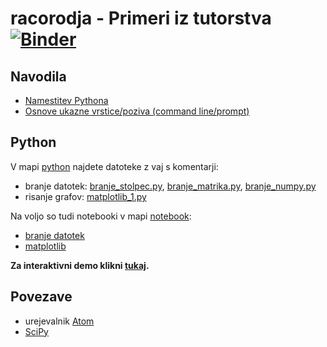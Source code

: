 # racorodja - Primeri iz tutorstva [![Binder](http://mybinder.org/badge.svg)](http://mybinder.org/repo/ntadej/racorodja)

## Navodila
 * [Namestitev Pythona](navodila/python_namestitev.md)
 * [Osnove ukazne vrstice/poziva \(command line/prompt\)](navodila/command_line.md)

## Python
V mapi [python](python) najdete datoteke z vaj s komentarji:
 * branje datotek: [branje_stolpec.py](python/branje_stolpec.py), [branje_matrika.py](python/branje_matrika.py), [branje_numpy.py](python/branje_numpy.py)
 * risanje grafov: [matplotlib_1.py](python/matplotlib_1.py)

Na voljo so tudi notebooki v mapi [notebook](notebook):
 * [branje datotek](notebook/branje.ipynb)
 * [matplotlib](notebook/matplotlib.ipynb)

__Za interaktivni demo klikni [tukaj](http://mybinder.org/repo/ntadej/racorodja).__

## Povezave
 * urejevalnik [Atom](http://atom.io)
 * [SciPy](http://scipy.org)
